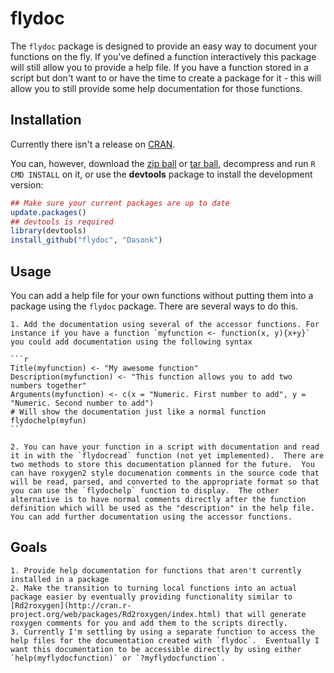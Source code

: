 flydoc
==========

The `flydoc` package is designed to provide an easy way to document your functions on the fly.  If you've defined a function interactively this package will still allow you to provide a help file.  If you have a function stored in a script but don't want to or have the time to create a package for it - this will allow you to still provide some help documentation for those functions.

## Installation

Currently there isn't a release on [CRAN](http://cran.r-project.org/).

You can, however, download the [zip ball](https://github.com/Dasonk/flydoc/zipball/master) or [tar ball](https://github.com/Dasonk/flydoc/tarball/master), decompress and run `R CMD INSTALL` on it, or use the **devtools** package to install the development version:

```r
## Make sure your current packages are up to date
update.packages()
## devtools is required
library(devtools)
install_github("flydoc", "Dasonk")
```

## Usage

You can add a help file for your own functions without putting them into a package using the `flydoc` package.  There are several ways to do this.

    1. Add the documentation using several of the accessor functions. For instance if you have a function `myfunction <- function(x, y){x+y}` you could add documentation using the following syntax
    
    ```r
    Title(myfunction) <- "My awesome function"
    Description(myfunction) <- "This function allows you to add two numbers together"
    Arguments(myfunction) <- c(x = "Numeric. First number to add", y = "Numeric. Second number to add")
    # Will show the documentation just like a normal function
    flydochelp(myfun)
    ```
    
    2. You can have your function in a script with documentation and read it in with the `flydocread` function (not yet implemented).  There are two methods to store this documentation planned for the future.  You can have roxygen2 style documenation comments in the source code that will be read, parsed, and converted to the appropriate format so that you can use the `flydochelp` function to display.  The other alternative is to have normal comments directly after the function definition which will be used as the "description" in the help file.  You can add further documentation using the accessor functions.

## Goals

    1. Provide help documentation for functions that aren't currently installed in a package
    2. Make the transition to turning local functions into an actual package easier by eventually providing functionality similar to [Rd2roxygen](http://cran.r-project.org/web/packages/Rd2roxygen/index.html) that will generate roxygen comments for you and add them to the scripts directly.
    3. Currently I'm settling by using a separate function to access the help files for the documentation created with `flydoc`.  Eventually I want this documentation to be accessible directly by using either `help(myflydocfunction)` or `?myflydocfunction`.
